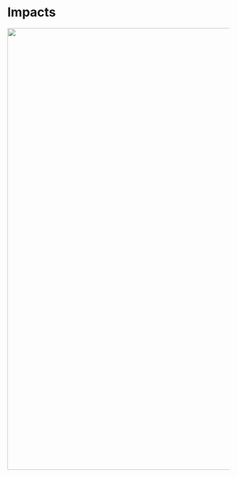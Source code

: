 # Impacts

<img src="./assets/images/02-stability/cls-example2.svg" class="02-cls-example2" style="width: 1000px; height: auto;"  />

